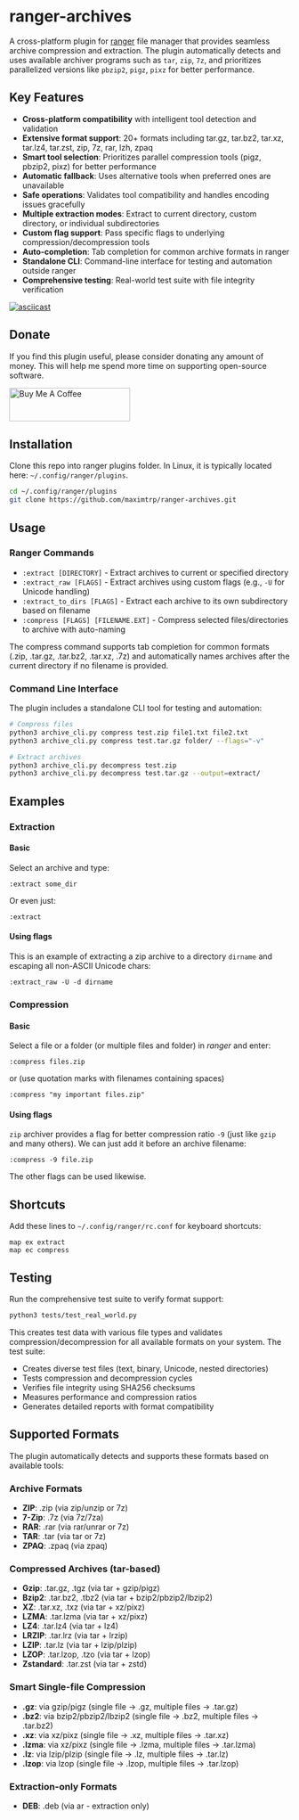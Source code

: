 # ranger-archives

A cross-platform plugin for [ranger](https://ranger.github.io) file manager that provides seamless archive compression and extraction. The plugin automatically detects and uses available archiver programs such as `tar`, `zip`, `7z`, and prioritizes parallelized versions like `pbzip2`, `pigz`, `pixz` for better performance.

## Key Features

- **Cross-platform compatibility** with intelligent tool detection and validation
- **Extensive format support**: 20+ formats including tar.gz, tar.bz2, tar.xz, tar.lz4, tar.zst, zip, 7z, rar, lzh, zpaq
- **Smart tool selection**: Prioritizes parallel compression tools (pigz, pbzip2, pixz) for better performance
- **Automatic fallback**: Uses alternative tools when preferred ones are unavailable
- **Safe operations**: Validates tool compatibility and handles encoding issues gracefully
- **Multiple extraction modes**: Extract to current directory, custom directory, or individual subdirectories
- **Custom flag support**: Pass specific flags to underlying compression/decompression tools
- **Auto-completion**: Tab completion for common archive formats in ranger
- **Standalone CLI**: Command-line interface for testing and automation outside ranger
- **Comprehensive testing**: Real-world test suite with file integrity verification

[![asciicast](https://asciinema.org/a/ii764wsN8rWZfMCwVlnJAWcPM.svg)](https://asciinema.org/a/ii764wsN8rWZfMCwVlnJAWcPM)

## Donate

If you find this plugin useful, please consider donating any amount of money. This will help me spend more time on supporting open-source software.

<a href="https://www.buymeacoffee.com/maximtrp" target="_blank"><img src="https://cdn.buymeacoffee.com/buttons/v2/default-yellow.png" alt="Buy Me A Coffee" style="height: 60px !important;width: 217px !important;" ></a>

## Installation

Clone this repo into ranger plugins folder. In Linux, it is typically located here: `~/.config/ranger/plugins`.

```bash
cd ~/.config/ranger/plugins
git clone https://github.com/maximtrp/ranger-archives.git
```

## Usage

### Ranger Commands

* `:extract [DIRECTORY]` - Extract archives to current or specified directory
* `:extract_raw [FLAGS]` - Extract archives using custom flags (e.g., `-U` for Unicode handling)
* `:extract_to_dirs [FLAGS]` - Extract each archive to its own subdirectory based on filename
* `:compress [FLAGS] [FILENAME.EXT]` - Compress selected files/directories to archive with auto-naming

The compress command supports tab completion for common formats (.zip, .tar.gz, .tar.bz2, .tar.xz, .7z) and automatically names archives after the current directory if no filename is provided.

### Command Line Interface

The plugin includes a standalone CLI tool for testing and automation:

```bash
# Compress files
python3 archive_cli.py compress test.zip file1.txt file2.txt
python3 archive_cli.py compress test.tar.gz folder/ --flags="-v"

# Extract archives
python3 archive_cli.py decompress test.zip
python3 archive_cli.py decompress test.tar.gz --output=extract/
```

## Examples

### Extraction

#### Basic

Select an archive and type:

```
:extract some_dir
```

Or even just:

```
:extract
```

#### Using flags

This is an example of extracting a zip archive to a directory `dirname` and escaping all non-ASCII Unicode chars:

```
:extract_raw -U -d dirname
```

### Compression

#### Basic

Select a file or a folder (or multiple files and folder) in *ranger* and enter:

```
:compress files.zip
```

or (use quotation marks with filenames containing spaces)

```
:compress "my important files.zip"
```

#### Using flags 

`zip` archiver provides a flag for better compression ratio `-9` (just like `gzip` and many others).
We can just add it before an archive filename:

```
:compress -9 file.zip
```

The other flags can be used likewise.

## Shortcuts

Add these lines to `~/.config/ranger/rc.conf` for keyboard shortcuts:

```
map ex extract
map ec compress
```

## Testing

Run the comprehensive test suite to verify format support:

```bash
python3 tests/test_real_world.py
```

This creates test data with various file types and validates compression/decompression for all available formats on your system. The test suite:

- Creates diverse test files (text, binary, Unicode, nested directories)
- Tests compression and decompression cycles
- Verifies file integrity using SHA256 checksums
- Measures performance and compression ratios
- Generates detailed reports with format compatibility

## Supported Formats

The plugin automatically detects and supports these formats based on available tools:

### Archive Formats
- **ZIP**: .zip (via zip/unzip or 7z)
- **7-Zip**: .7z (via 7z/7za)
- **RAR**: .rar (via rar/unrar or 7z)
- **TAR**: .tar (via tar or 7z)
- **ZPAQ**: .zpaq (via zpaq)

### Compressed Archives (tar-based)
- **Gzip**: .tar.gz, .tgz (via tar + gzip/pigz)
- **Bzip2**: .tar.bz2, .tbz2 (via tar + bzip2/pbzip2/lbzip2)
- **XZ**: .tar.xz, .txz (via tar + xz/pixz)
- **LZMA**: .tar.lzma (via tar + xz/pixz)
- **LZ4**: .tar.lz4 (via tar + lz4)
- **LRZIP**: .tar.lrz (via tar + lrzip)
- **LZIP**: .tar.lz (via tar + lzip/plzip)
- **LZOP**: .tar.lzop, .tzo (via tar + lzop)
- **Zstandard**: .tar.zst (via tar + zstd)

### Smart Single-file Compression
- **.gz**: via gzip/pigz (single file → .gz, multiple files → .tar.gz)
- **.bz2**: via bzip2/pbzip2/lbzip2 (single file → .bz2, multiple files → .tar.bz2)
- **.xz**: via xz/pixz (single file → .xz, multiple files → .tar.xz)
- **.lzma**: via xz/pixz (single file → .lzma, multiple files → .tar.lzma)
- **.lz**: via lzip/plzip (single file → .lz, multiple files → .tar.lz)
- **.lzop**: via lzop (single file → .lzop, multiple files → .tar.lzop)

### Extraction-only Formats
- **DEB**: .deb (via ar - extraction only)
